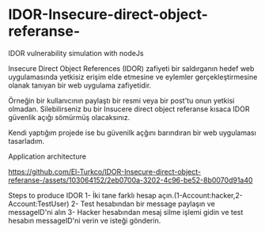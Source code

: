 # IDOR-Insecure-direct-object-referanse-
IDOR vulnerability simulation with nodeJs 


Insecure Direct Object References (IDOR) zafiyeti bir saldırganın hedef web uygulamasında yetkisiz erişim elde etmesine ve eylemler gerçekleştirmesine olanak tanıyan bir web uygulama zafiyetidir.

Örneğin bir kullanıcının paylaştı bir resmi veya bir post'tu onun yetkisi olmadan. Silebilirseniz bu bir Insucere direct object referanse kısaca IDOR güvenlik açığı sömürmüş olacaksınız.

Kendi yaptığım projede ise bu güvenilk açğını barındıran bir web uygulaması tasarladım.


Application architecture

https://github.com/El-Turkco/IDOR-Insecure-direct-object-referanse-/assets/103064152/2eb0700a-3202-4c96-be52-8b0070d91a40



Steps to produce IDOR
1- İki tane farklı hesap açın.(1-Account:hacker,2-Account:TestUser)
2- Test hesabından bir message paylaşın ve messageID'ni alın 
3- Hacker hesabından mesaj silme işlemi gidin ve test hesabın messageID'ni verin ve isteği gönderin.

